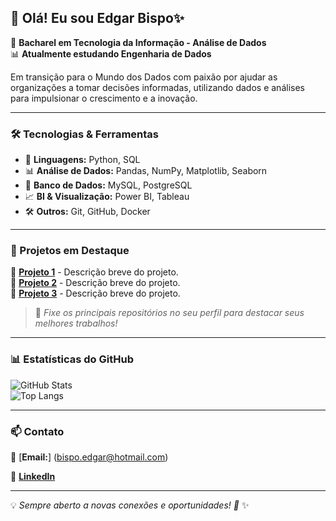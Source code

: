 ## 👋 Olá! Eu sou Edgar Bispo✨

🚀 **Bacharel em Tecnologia da Informação - Análise de Dados**  
📊 **Atualmente estudando Engenharia de Dados** 

Em transição para o Mundo dos Dados com paixão por ajudar as organizações a tomar decisões informadas, utilizando dados e análises para impulsionar o crescimento e a inovação.

---

### 🛠️ Tecnologias & Ferramentas

- 📌 **Linguagens:** Python, SQL
- 📊 **Análise de Dados:** Pandas, NumPy, Matplotlib, Seaborn
- 📂 **Banco de Dados:** MySQL, PostgreSQL
- 📈 **BI & Visualização:** Power BI, Tableau
- 🛠️ **Outros:** Git, GitHub, Docker

---

### 🚀 Projetos em Destaque

🔹 [**Projeto 1**](https://github.com/bispoEd/PROJETO1) - Descrição breve do projeto.  
🔹 [**Projeto 2**](https://github.com/bispoEd/PROJETO2) - Descrição breve do projeto.  
🔹 [**Projeto 3**](https://github.com/bispoEd/PROJETO3) - Descrição breve do projeto.  

> 📌 *Fixe os principais repositórios no seu perfil para destacar seus melhores trabalhos!*

---

### 📊 Estatísticas do GitHub

![GitHub Stats](https://github-readme-stats.vercel.app/api?username=bispoEd&show_icons=true&theme=dracula)  
![Top Langs](https://github-readme-stats.vercel.app/api/top-langs/?username=bispoEd&layout=compact&theme=dracula)

---

### 📫 Contato

📧 [**Email:**] (bispo.edgar@hotmail.com)

💼 [**LinkedIn**](https://br.linkedin.com/in/edgar-clemente-bispo-468397234)  

---

💡 *Sempre aberto a novas conexões e oportunidades! 🚀*
 ✨
<!--
**bispoEd/bispoEd** is a ✨ _special_ ✨ repository because its `README.md` (this file) appears on your GitHub profile.






Here are some ideas to get you started:

- 🔭 I’m currently working on ...
- 🌱 I’m currently learning ...
- 👯 I’m looking to collaborate on ...
- 🤔 I’m looking for help with ...
- 💬 Ask me about ...
- 📫 How to reach me: ...
- 😄 Pronouns: ...
- ⚡ Fun fact: ...
-->
